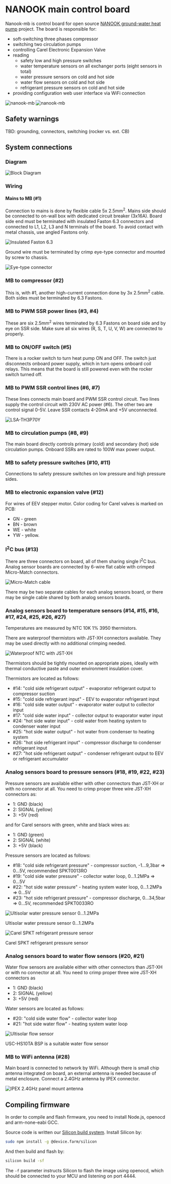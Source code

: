 # NANOOK main control board

Nanook-mb is control board for open source [NANOOK ground-water heat pump](http://www.nanook.cc) project. The board is responsible for:

- soft-switching three phases compressor
- switching two circulation pumps
- controlling Carel Electronic Expansion Valve
- reading
  - safety low and high pressure switches
  - water temperature sensors on all exchanger ports (eight sensors in total)
  - water pressure sensors on cold and hot side
  - water flow sensors on cold and hot side
  - refrigerant pressure sensors on cold and hot side
- providing configuration web user interface via WiFi connection

![nanook-mb](images/render1.png)
![nanook-mb](images/render2.png)

## Safety warnings
TBD: grounding, connectors, switching (rocker vs. ext. CB)

## System connections

### Diagram
![Block Diagram](images/dia.png)

### Wiring

#### Mains to MB (#1)
Connection to mains is done by flexible cable 5x 2.5mm<sup>2</sup>. Mains side should be connected to on-wall box with dedicated circuit breaker (3x16A). Board side end must be terminated with insulated Faston 6.3 connectors and connected to L1, L2, L3 and N terminals of the board. To avoid contact with metal chassis, use angled Fastons only.

![Insulated Faston 6.3](images/faston-6.3-angle.jpg)

Ground wire must be terminated by crimp eye-type connector and mounted by screw to chassis.

![Eye-type connector](images/eye.jpg)

### MB to compressor (#2)
This is, with #1, another high-current connection done by 3x 2.5mm<sup>2</sup> cable. Both sides must be terminated by 6.3 Fastons. 

### MB to PWM SSR power lines (#3, #4)
These are six 2.5mm<sup>2</sup> wires terminated by 6.3 Fastons on board side and by eye on SSR side. Make sure all six wires (R, S, T, U, V, W) are connected to properly.

### MB to ON/OFF switch (#5)
There is a rocker switch to turn heat pump ON and OFF. The switch just disconnects onboard power supply, which in turn opens onboard coil relays. This means that the board is still powered even with the rocker switch turned off.

### MB to PWM SSR control lines (#6, #7)
These lines connects main board and PWM SSR control circuit. Two lines supply the control circuit with 230V AC power (#6). The other two are control signal 0-5V. Leave SSR contacts 4-20mA and +5V unconnected.

![LSA-TH3P70Y](images/LSA-TH3P70Y.jpg)

### MB to circulation pumps (#8, #9)
The main board directly controls primary (cold) and secondary (hot) side circulation pumps. Onboard SSRs are rated to 100W max power output.

### MB to safety pressure switches (#10, #11)
Connections to safety pressure switches on low pressure and high pressure sides.

### MB to electronic expansion valve (#12)
For wires of EEV stepper motor. Color coding for Carel valves is marked on PCB:
- GN - green
- BN - brown
- WE - white
- YW - yellow.

### I<sup>2</sup>C bus (#13)
There are three connectors on board, all of them sharing single I<sup>2</sup>C bus. Analog sensor boards are connected by 6-wire flat cable with crimped Micro-Match connectors. 

![Micro-Match cable](images/mm-6.jpg)

There may be two separate cables for each analog sensors board, or there may be single cable shared by both analog sensors boards.

### Analog sensors board to temperature sensors (#14, #15, #16, #17, #24, #25, #26, #27)
Temperatures are measured by NTC 10K 1% 3950 thermistors.

There are waterproof thermistors with JST-XH connectors available. They may be used directly with no additional crimping needed.

![Waterproof NTC with JST-XH](images/ntc.jpg)

Thermistors should be tightly mounted on appropriate pipes, ideally with thermal conductive paste and outer environment insulation cover.

Thermistors are located as follows:
- #14: "cold side refrigerant output" - evaporator refrigerant output to compressor suction
- #15: "cold side refrigerant input" - EEV to evaporator refrigerant input
- #16: "cold side water output" - evaporator water output to collector input
- #17: "cold side water input" - collector output to evaporator water input
- #24: "hot side water input" - cold water from heating system to condenser water input
- #25: "hot side water output" - hot water from condenser to heating system
- #26: "hot side refrigerant input" - compressor discharge to condenser refrigerant input
- #27: "hot side refrigerant output" - condenser refrigerant output to EEV or refrigerant accumulator

### Analog sensors board to pressure sensors (#18, #19, #22, #23)
Pressure sensors are available either with other connectors than JST-XH or with no connector at all. You need to crimp proper three wire JST-XH connectors as:

- 1: GND (black)
- 2: SIGNAL (yellow)
- 3: +5V (red)

and for Carel sensors with green, white and black wires as: 

- 1: GND (green)
- 2: SIGNAL (white)
- 3: +5V (black)


Pressure sensors are located as follows:
- #18: "cold side refrigerant pressure" - compressor suction, -1...9,3bar => 0...5V, recommended SPKT0013RO
- #19: "cold side water pressure" - collector water loop, 0...1.2MPa => 0...5V
- #22: "hot side water pressure" - heating system water loop, 0...1.2MPa => 0...5V
- #23: "hot side refrigerant pressure" - compressor discharge, 0...34,5bar => 0...5V, recommended SPKT0033RO


![Ultisolar water pressure sensor 0...1.2MPa](images/ultisolar-water-pressure.jpg)

Ultisolar water pressure sensor 0...1.2MPa


![Carel SPKT refrigerant pressure sensor](images/spkt.jpg)

Carel SPKT refrigerant pressure sensor


### Analog sensors board to water flow sensors (#20, #21)
Water flow sensors are available either with other connectors than JST-XH or with no connector at all. You need to crimp proper three wire JST-XH connectors as 
- 1: GND (black)
- 2: SIGNAL (yellow)
- 3: +5V (red)

Water sensors are located as follows:
- #20: "cold side water flow" - collector water loop
- #21: "hot side water flow" - heating system water loop

![Ultisolar flow sensor](images/ultisolar-flow-1.jpg)

USC-HS10TA BSP is a suitable water flow sensor

### MB to WiFi antenna (#28)

Main board is connected to network by WiFi. Although there is small chip antenna integrated on board, an external antenna is needed because of metal enclosure. Connect a 2.4GHz antenna by IPEX connector.

![IPEX 2.4GHz panel mount antenna](images/ipex-antenna.jpg)

## Compiling firmware
In order to compile and flash firmware, you need to install Node.js, openocd and arm-none-eabi GCC.

Source code is written our [Silicon build system](https://github.com/device-farm/silicon). 
Install Silicon by:
```sh
sudo npm install -g @device.farm/silicon
```

And then build and flash by:
```sh
silicon build -sf
```

The `-f` parameter instructs Silicon to flash the image using openocd, which should be connected to your MCU and listening on port 4444.

